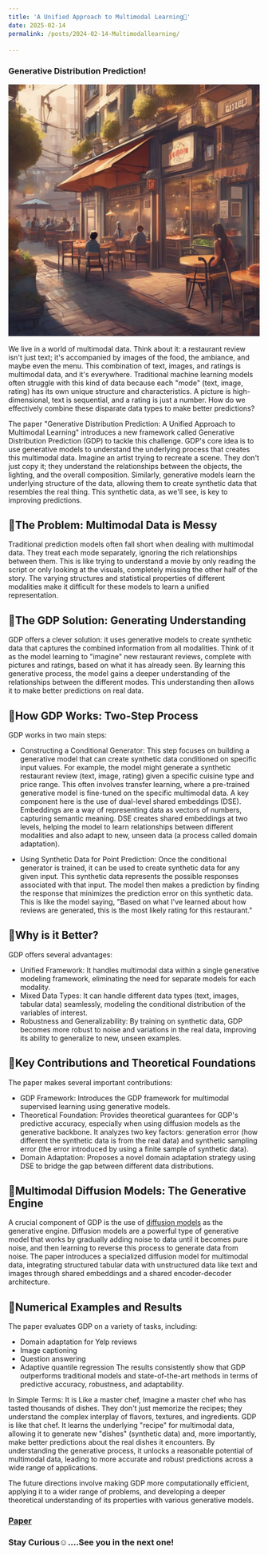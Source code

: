 ```yaml
---
title: 'A Unified Approach to Multimodal Learning👀'
date: 2025-02-14
permalink: /posts/2024-02-14-Multimodallearning/

---
```

### Generative Distribution Prediction!

![alt text](image-1.png)

We live in a world of multimodal data. Think about it: a restaurant review isn't just text; it's accompanied by images of the food, the ambiance, and maybe even the menu. This combination of text, images, and ratings is multimodal data, and it's everywhere. Traditional machine learning models often struggle with this kind of data because each "mode" (text, image, rating) has its own unique structure and characteristics. A picture is high-dimensional, text is sequential, and a rating is just a number. How do we effectively combine these disparate data types to make better predictions?

The paper "Generative Distribution Prediction: A Unified Approach to Multimodal Learning" introduces a new framework called Generative Distribution Prediction (GDP) to tackle this challenge. GDP's core idea is to use generative models to understand the underlying process that creates this multimodal data. Imagine an artist trying to recreate a scene. They don't just copy it; they understand the relationships between the objects, the lighting, and the overall composition. Similarly, generative models learn the underlying structure of the data, allowing them to create synthetic data that resembles the real thing. This synthetic data, as we'll see, is key to improving predictions.

## 📌The Problem: Multimodal Data is Messy
Traditional prediction models often fall short when dealing with multimodal data. They treat each mode separately, ignoring the rich relationships between them. This is like trying to understand a movie by only reading the script or only looking at the visuals, completely missing the other half of the story.  The varying structures and statistical properties of different modalities make it difficult for these models to learn a unified representation.

## 📌The GDP Solution: Generating Understanding
GDP offers a clever solution: it uses generative models to create synthetic data that captures the combined information from all modalities. Think of it as the model learning to "imagine" new restaurant reviews, complete with pictures and ratings, based on what it has already seen. By learning this generative process, the model gains a deeper understanding of the relationships between the different modes. This understanding then allows it to make better predictions on real data.

## 📌How GDP Works: Two-Step Process
GDP works in two main steps:

- Constructing a Conditional Generator: This step focuses on building a generative model that can create synthetic data conditioned on specific input values. For example, the model might generate a synthetic restaurant review (text, image, rating) given a specific cuisine type and price range.  This often involves transfer learning, where a pre-trained generative model is fine-tuned on the specific multimodal data. A key component here is the use of dual-level shared embeddings (DSE).  Embeddings are a way of representing data as vectors of numbers, capturing semantic meaning. DSE creates shared embeddings at two levels, helping the model to learn relationships between different modalities and also adapt to new, unseen data (a process called domain adaptation).

- Using Synthetic Data for Point Prediction: Once the conditional generator is trained, it can be used to create synthetic data for any given input. This synthetic data represents the possible responses associated with that input.  The model then makes a prediction by finding the response that minimizes the prediction error on this synthetic data. This is like the model saying, "Based on what I've learned about how reviews are generated, this is the most likely rating for this restaurant."

## 📌Why is it Better?
GDP offers several advantages:

- Unified Framework: It handles multimodal data within a single generative modeling framework, eliminating the need for separate models for each modality.
- Mixed Data Types: It can handle different data types (text, images, tabular data) seamlessly, modeling the conditional distribution of the variables of interest.
- Robustness and Generalizability: By training on synthetic data, GDP becomes more robust to noise and variations in the real data, improving its ability to generalize to new, unseen examples.

## 📌Key Contributions and Theoretical Foundations
The paper makes several important contributions:

- GDP Framework: Introduces the GDP framework for multimodal supervised learning using generative models.
- Theoretical Foundation: Provides theoretical guarantees for GDP's predictive accuracy, especially when using diffusion models as the generative backbone. It analyzes two key factors: generation error (how different the synthetic data is from the real data) and synthetic sampling error (the error introduced by using a finite sample of synthetic data).
- Domain Adaptation: Proposes a novel domain adaptation strategy using DSE to bridge the gap between different data distributions.

## 📌Multimodal Diffusion Models: The Generative Engine
A crucial component of GDP is the use of [diffusion models](https://www.ionio.ai/blog/beginners-guide-to-diffusion-models-and-generative-ai) as the generative engine. Diffusion models are a powerful type of generative model that works by gradually adding noise to data until it becomes pure noise, and then learning to reverse this process to generate data from noise. The paper introduces a specialized diffusion model for multimodal data, integrating structured tabular data with unstructured data like text and images through shared embeddings and a shared encoder-decoder architecture.   

## 📌Numerical Examples and Results
The paper evaluates GDP on a variety of tasks, including:

- Domain adaptation for Yelp reviews
- Image captioning
- Question answering
- Adaptive quantile regression
The results consistently show that GDP outperforms traditional models and state-of-the-art methods in terms of predictive accuracy, robustness, and adaptability.

In Simple Terms: It is Like a master chef, Imagine a master chef who has tasted thousands of dishes. They don't just memorize the recipes; they understand the complex interplay of flavors, textures, and ingredients. GDP is like that chef. It learns the underlying "recipe" for multimodal data, allowing it to generate new "dishes" (synthetic data) and, more importantly, make better predictions about the real dishes it encounters. By understanding the generative process, it unlocks a reasonable potential of multimodal data, leading to more accurate and robust predictions across a wide range of applications.

The future directions involve making GDP more computationally efficient, applying it to a wider range of problems, and developing a deeper theoretical understanding of its properties with various generative models.

### [Paper](https://arxiv.org/pdf/2502.07090)

### Stay Curious☺️….See you in the next one!
